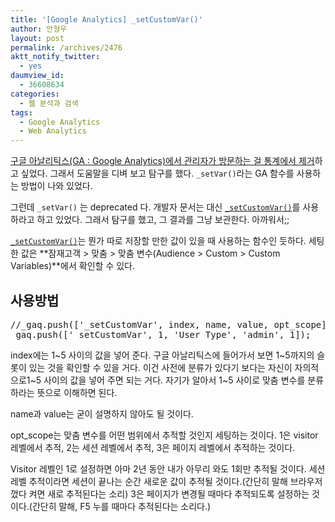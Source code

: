 ```yaml
---
title: '[Google Analytics] _setCustomVar()'
author: 안형우
layout: post
permalink: /archives/2476
aktt_notify_twitter:
  - yes
daumview_id:
  - 36608634
categories:
  - 웹 분석과 검색
tags:
  - Google Analytics
  - Web Analytics
---
```

[구글 아날리틱스(GA : Google Analytics)에서 관리자가 방문하는 걸 통계에서 제거][1]하고 싶었다. 그래서 도움말을 디벼 보고 탐구를 했다. `_setVar()`라는 GA 함수를 사용하는 방법이 나와 있었다.

그런데 `_setVar()` 는 deprecated 다. 개발자 문서는 대신 [`_setCustomVar()`][2]를 사용하라고 하고 있었다. 그래서 탐구를 했고, 그 결과를 그냥 보관한다. 아까워서;;

[`_setCustomVar()`][2]는 뭔가 따로 저장할 만한 값이 있을 때 사용하는 함수인 듯하다. 세팅한 값은 **잠재고객 > 맞춤 > 맞춤 변수(Audience > Custom > Custom Variables)**에서 확인할 수 있다.

## 사용방법

<pre>//_gaq.push([&#039;_setCustomVar&#039;, index, name, value, opt_scope]);
_gaq.push([&#039;_setCustomVar&#039;, 1, &#039;User Type&#039;, &#039;admin&#039;, 1]);</pre>

index에는 1~5 사이의 값을 넣어 준다. 구글 아날리틱스에 들어가서 보면 1~5까지의 슬롯이 있는 것을 확인할 수 있을 거다. 이건 사전에 분류가 있다기 보다는 자신이 자의적으로1~5 사이의 값을 넣어 주면 되는 거다. 자기가 알아서 1~5 사이로 맞춤 변수를 분류하라는 뜻으로 이해하면 된다.

name과 value는 굳이 설명하지 않아도 될 것이다.

opt_scope는 맞춤 변수를 어떤 범위에서 추적할 것인지 세팅하는 것이다. 1은 visitor 레벨에서 추적, 2는 세션 레벨에서 추적, 3은 페이지 레벨에서 추적하는 것이다.

Visitor 레벨인 1로 설정하면 아마 2년 동안 내가 아무리 와도 1회만 추적될 것이다. 세션 레벨 추적이라면 세션이 끝나는 순간 새로운 값이 추적될 것이다.(간단히 말해 브라우저 껐다 켜면 새로 추적된다는 소리) 3은 페이지가 변경될 때마다 추적되도록 설정하는 것이다.(간단히 말해, F5 누를 때마다 추적된다는 소리다.)

 [1]: https://mytory.net/archives/2090 "[Google Analytics] 쿠키를 이용해 관리자 트래픽을 통계에서 제외하기"
 [2]: https://developers.google.com/analytics/devguides/collection/gajs/gaTrackingCustomVariables